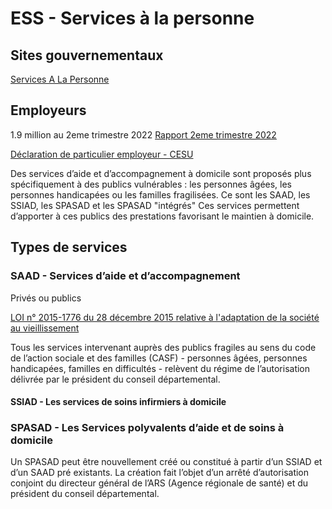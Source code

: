 # ESS - Services à la personne
## Sites gouvernementaux 
[Services A La Personne](https://www.servicesalapersonne.gouv.fr/)



## Employeurs 

1.9 million au 2eme trimestre 2022
[Rapport 2eme trimestre 2022](https://www.servicesalapersonne.gouv.fr/files_sap/files/publications/stat_ur_350.pdf)

[Déclaration de particulier employeur - CESU](https://www.servicesalapersonne.gouv.fr/cesu-outil-complet-pour-services-la-personne)


Des services d’aide et d’accompagnement à domicile sont proposés plus spécifiquement à des publics vulnérables : les personnes âgées, les personnes handicapées ou les familles fragilisées. Ce sont les SAAD, les SSIAD, les SPASAD et les SPASAD "intégrés" Ces services permettent d’apporter à ces publics des prestations favorisant le maintien à domicile.


## Types de services 
### SAAD - Services d’aide et d’accompagnement
Privés ou publics

[LOI n° 2015-1776 du 28 décembre 2015 relative à l'adaptation de la société au vieillissement](https://www.legifrance.gouv.fr/loda/id/JORFTEXT000031700731)

Tous les services intervenant auprès des publics fragiles au sens du code de l’action sociale et des familles (CASF) - personnes âgées, personnes handicapées, familles en difficultés - relèvent du régime de l’autorisation délivrée par le président du conseil départemental.



#### SSIAD - Les services de soins infirmiers à domicile




### SPASAD - Les Services polyvalents d’aide et de soins à domicile

Un SPASAD peut être nouvellement créé ou constitué à partir d’un SSIAD et d’un SAAD pré existants. La création fait l’objet d’un arrêté d’autorisation conjoint du directeur général de l’ARS (Agence régionale de santé) et du président du conseil départemental.


